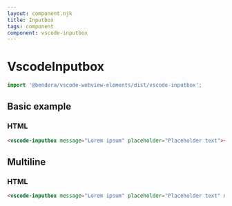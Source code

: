 ```yaml
---
layout: component.njk
title: Inputbox
tags: component
component: vscode-inputbox
---
```


# VscodeInputbox

```typescript
import '@bendera/vscode-webview-elements/dist/vscode-inputbox';
```

## Basic example

<component-preview>
  <vscode-inputbox message="Lorem ipsum" placeholder="Placeholder text"></vscode-inputbox>
</component-preview>

### HTML

```html
<vscode-inputbox message="Lorem ipsum" placeholder="Placeholder text"></vscode-inputbox>
```

## Multiline

<component-preview>
  <vscode-inputbox message="Lorem ipsum" placeholder="Placeholder text" multiline></vscode-inputbox>
</component-preview>

### HTML

```html
<vscode-inputbox message="Lorem ipsum" placeholder="Placeholder text" multiline></vscode-inputbox>
```

